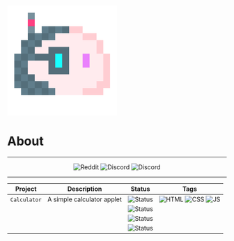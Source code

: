 <img src="media/blob.png" width="50%">

# **About**
<hr>
<div align="center">
    
![Reddit](https://img.shields.io/badge/Reddit-white?style=for-the-badge&logo=reddit&labelColor=white) ![Discord](https://img.shields.io/badge/Discord-white?style=for-the-badge&logo=discord&labelColor=white) ![Discord](https://img.shields.io/badge/Instagram-white?style=for-the-badge&logo=instagram&labelColor=white)
<hr>

|Project|Description|Status|Tags|
|:-----:|:---------:|:----:|:--:|
|`Calculator`|A simple calculator applet|![Status](https://img.shields.io/badge/1.0-Completed-success?style=for-the-badge&logo=github&labelColor=gray&link=https://www.volperoid.github.io)|![HTML](https://img.shields.io/badge/HTML-E34F26?style=for-the-badge&logo=html5&labelColor=E34F26&logoColor=white) ![CSS](https://img.shields.io/badge/CSS-1572B6?style=for-the-badge&logo=css3&labelColor=1572B6&logoColor=white) ![JS](https://img.shields.io/badge/JavaScript-F7DF1E?style=for-the-badge&logo=javascript&labelColor=F7DF1E&logoColor=black)
|||![Status](https://img.shields.io/badge/TBD-inactive?style=for-the-badge)|
|||![Status](https://img.shields.io/badge/TBD-inactive?style=for-the-badge)|
|||![Status](https://img.shields.io/badge/TBD-inactive?style=for-the-badge)|

</div>
